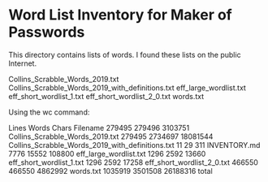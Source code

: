 # Word List Inventory for Maker of Passwords

This directory contains lists of words.  I found these lists on the public Internet.

Collins_Scrabble_Words_2019.txt
Collins_Scrabble_Words_2019_with_definitions.txt
eff_large_wordlist.txt
eff_short_wordlist_1.txt
eff_short_wordlist_2_0.txt
words.txt


Using the wc command:

  Lines    Words  Chars   Filename
  279495  279496 3103751 Collins_Scrabble_Words_2019.txt
  279495 2734697 18081544 Collins_Scrabble_Words_2019_with_definitions.txt
      11      29     311 INVENTORY.md
    7776   15552  108800 eff_large_wordlist.txt
    1296    2592   13660 eff_short_wordlist_1.txt
    1296    2592   17258 eff_short_wordlist_2_0.txt
  466550  466550 4862992 words.txt
 1035919 3501508 26188316 total
